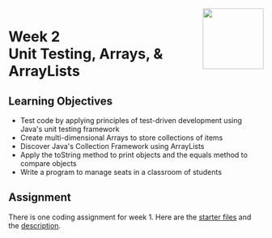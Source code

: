 <a href="../">
  <img src="/img/Introduction_to_Java_and_Object-Oriented_Programming_logo.avif" width="120" align="right">
</a>

# Week 2 <br>  Unit Testing, Arrays, & ArrayLists

## Learning Objectives
- Test code by applying principles of test-driven development using Java's unit testing framework
- Create multi-dimensional Arrays to store collections of items
- Discover Java's Collection Framework using ArrayLists
- Apply the toString method to print objects and the equals method to compare objects
- Write a program to manage seats in a classroom of students

## Assignment

There is one coding assignment for week 1. Here are the [starter files](./Coding%20Assignment/Starter%20Files) and the [description](./Coding%20Assignment/Intro%20to%20Java%20&%20OOP_Homework%201.pdf). 
 
